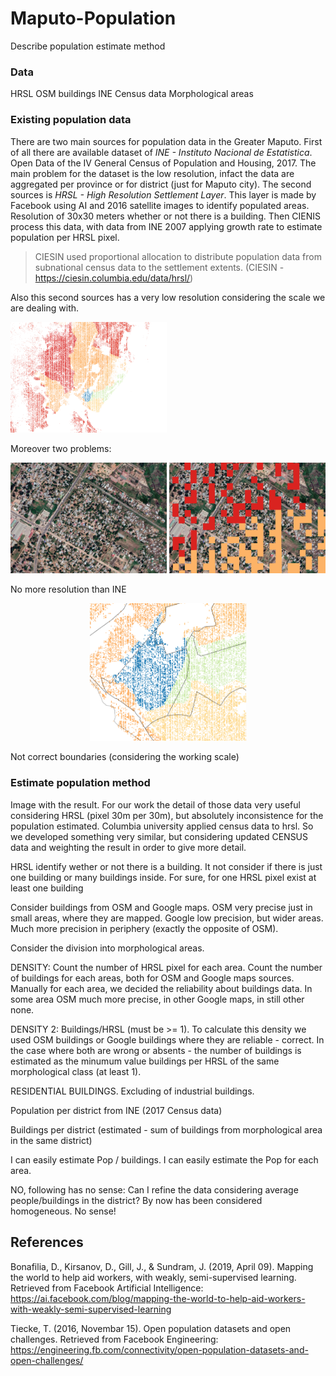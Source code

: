 # Maputo-Population

Describe population estimate method

### Data
HRSL
OSM buildings
INE Census data
Morphological areas

### Existing population data
There are two main sources for population data in the Greater Maputo.
First of all there are available dataset of *INE - Instituto Nacional de Estatistica*. Open Data of the IV General Census of Population and Housing, 2017. The main problem for the dataset is the low resolution, infact the data are aggregated per province or for district (just for Maputo city).
The second sources is *HRSL - High Resolution Settlement Layer*. This layer is made by Facebook using AI and 2016 satellite images to identify populated areas. Resolution of 30x30 meters whether or not there is a building. Then CIENIS process this data, with data from INE 2007 applying growth rate to estimate population per HRSL pixel.

> CIESIN used proportional allocation to distribute population data from subnational census data to the settlement extents.
(CIESIN - https://ciesin.columbia.edu/data/hrsl/)

Also this second sources has a very low resolution considering the scale we are dealing with.

<img src="img/HRSL1-tot.PNG" width=250 />

Moreover two problems:

<p align="center" float="center">
<img src="img/HRSL1-diff1.PNG" width=250 />
<img src="img/HRSL1-diff2.PNG" width=250 />
</p>
No more resolution than INE
<p align="center" float="center">
<img src="img/HRSL1-dist1.PNG" width=250 />
</p>
Not correct boundaries (considering the working scale)

### Estimate population method

Image with the result. For our work the detail of those data very useful considering HRSL (pixel 30m per 30m), but absolutely inconsistence for the population estimated. Columbia university applied census data to hrsl.
So we developed something very similar, but considering updated CENSUS data and weighting the result in order to give more detail.

HRSL identify wether or not there is a building. It not consider if there is just one building or many buildings inside. For sure, for one HRSL pixel exist at least one building

Consider buildings from OSM and Google maps. OSM very precise just in small areas, where they are mapped. Google low precision, but wider areas. Much more precision in periphery (exactly the opposite of OSM).

Consider the division into morphological areas.

DENSITY: Count the number of HRSL pixel for each area. Count the number of buildings for each areas, both for OSM and Google maps sources. Manually for each area, we decided the reliability about buildings data. In some area OSM much more precise, in other Google maps, in still other none.

DENSITY 2: Buildings/HRSL (must be >= 1). To calculate this density we used OSM buildings or Google buildings where they are reliable - correct.
In the case where both are wrong or absents - the number of buildings is estimated as the minumum value buildings per HRSL of the same morphological class (at least 1).

RESIDENTIAL BUILDINGS. Excluding of industrial buildings.

Population per district from INE (2017 Census data)

Buildings per district (estimated - sum of buildings from morphological area in the same district)

I can easily estimate Pop / buildings.
I can easily estimate the Pop for each area.

NO, following has no sense: Can I refine the data considering average people/buildings in the district? By now has been considered homogeneous. No sense!

## References
Bonafilia, D., Kirsanov, D., Gill, J., & Sundram, J. (2019, April 09). Mapping the world to help aid workers, with weakly, semi-supervised learning. Retrieved from Facebook Artificial Intelligence: https://ai.facebook.com/blog/mapping-the-world-to-help-aid-workers-with-weakly-semi-supervised-learning

Tiecke, T. (2016, Novembar 15). Open population datasets and open challenges. Retrieved from Facebook Engineering: https://engineering.fb.com/connectivity/open-population-datasets-and-open-challenges/
